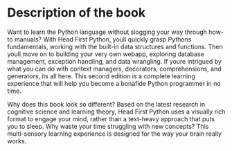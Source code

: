 # Description of the book

Want to learn the Python language without slogging your way through how-to manuals? With Head First Python, youll quickly grasp Pythons fundamentals, working with the built-in data structures and functions. Then youll move on to building your very own webapp, exploring database management, exception handling, and data wrangling. If youre intrigued by what you can do with context managers, decorators, comprehensions, and generators, its all here. This second edition is a complete learning experience that will help you become a bonafide Python programmer in no time.

Why does this book look so different? Based on the latest research in cognitive science and learning theory, Head First Python uses a visually rich format to engage your mind, rather than a text-heavy approach that puts you to sleep. Why waste your time struggling with new concepts? This multi-sensory learning experience is designed for the way your brain really works.
